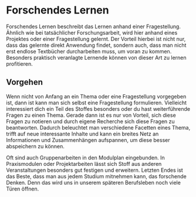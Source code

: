 <!-- ["Lernen","Lernmethoden"] -->

# Forschendes Lernen

Forschendes Lernen beschreibt das Lernen anhand einer Fragestellung. Ähnlich wie bei tatsächlicher Forschungsarbeit, wird hier anhand eines Projektes oder einer Fragestellung gelernt. Der Vorteil hierbei ist nicht nur, dass das gelernte direkt Anwendung findet, sondern auch, dass man nicht erst endlose Textbücher durcharbeiten muss, um voran zu kommen. Besonders praktisch veranlagte Lernende können von dieser Art zu lernen profitieren.

## Vorgehen

Wenn nicht von Anfang an ein Thema oder eine Fragestellung vorgegeben ist, dann ist kann man sich selbst eine Fragestellung formulieren. Vielleicht interessiert dich ein Teil des Stoffes besonders oder du hast weiterführende Fragen zu einen Thema. Gerade dann ist es nur von Vorteil, sich diese Fragen zu notieren und durch eigene Recherche sich diese Fragen zu beantworten. Dadurch beleuchtet man verschiedene Facetten eines Thema, trifft auf neue interessante Inhalte und kann ein breites Netz an Informationen und Zusammenhängen aufspannen, um diese besser abspeichern zu können.

Oft sind auch Gruppenarbeiten in den Modulplan eingebunden. In Praxismodulen oder Projektarbeiten lässt sich Stoff aus anderen Veranstaltungen besonders gut festigen und erweitern. Letzten Endes ist das Beste, dass man aus jedem Studium mitnehmen kann, das forschende Denken. Denn das wird uns in unserem späteren Berufsleben noch viele Türen öffnen.